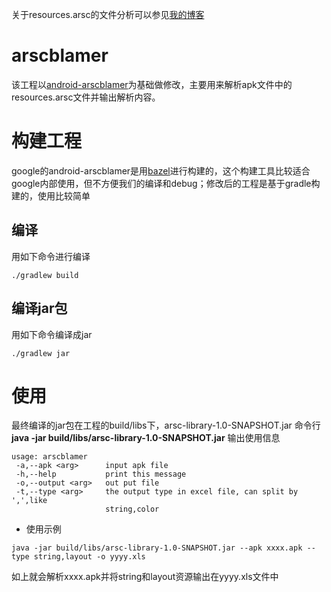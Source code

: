 关于resources.arsc的文件分析可以参见[我的博客](http://thinkdevos.net/2017/11/14/2017-11-14-arse/)
# arscblamer

该工程以[android-arscblamer](https://github.com/google/android-arscblamer)为基础做修改，主要用来解析apk文件中的resources.arsc文件并输出解析内容。

# 构建工程

google的android-arscblamer是用[bazel](https://bazel.build/)进行构建的，这个构建工具比较适合google内部使用，但不方便我们的编译和debug；修改后的工程是基于gradle构建的，使用比较简单

## 编译

用如下命令进行编译
```
./gradlew build
```

## 编译jar包

用如下命令编译成jar
```
./gradlew jar
```

# 使用

最终编译的jar包在工程的build/libs下，arsc-library-1.0-SNAPSHOT.jar
命令行 **java -jar build/libs/arsc-library-1.0-SNAPSHOT.jar** 输出使用信息
```
usage: arscblamer
 -a,--apk <arg>      input apk file
 -h,--help           print this message
 -o,--output <arg>   out put file
 -t,--type <arg>     the output type in excel file, can split by ',',like
                     string,color
```

- 使用示例

```
java -jar build/libs/arsc-library-1.0-SNAPSHOT.jar --apk xxxx.apk --type string,layout -o yyyy.xls
```

如上就会解析xxxx.apk并将string和layout资源输出在yyyy.xls文件中
